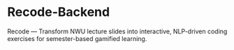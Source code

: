 # Recode-Backend
Recode — Transform NWU lecture slides into interactive, NLP-driven coding exercises for semester-based gamified learning.
